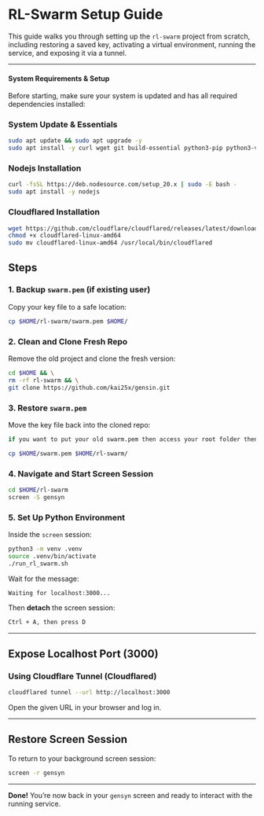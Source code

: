 # RL-Swarm Setup Guide

This guide walks you through setting up the `rl-swarm` project from scratch, including restoring a saved key, activating a virtual environment, running the service, and exposing it via a tunnel.

---

#### **System Requirements & Setup**

Before starting, make sure your system is updated and has all required dependencies installed:

### System Update & Essentials
```bash
sudo apt update && sudo apt upgrade -y
sudo apt install -y curl wget git build-essential python3-pip python3-venv screen
```

### Nodejs Installation
```bash
curl -fsSL https://deb.nodesource.com/setup_20.x | sudo -E bash -
sudo apt install -y nodejs
```

### Cloudflared Installation
```bash
wget https://github.com/cloudflare/cloudflared/releases/latest/download/cloudflared-linux-amd64
chmod +x cloudflared-linux-amd64
sudo mv cloudflared-linux-amd64 /usr/local/bin/cloudflared
```

## **Steps**

### 1. Backup `swarm.pem` (if existing user)
Copy your key file to a safe location:
```bash
cp $HOME/rl-swarm/swarm.pem $HOME/
````

### 2. Clean and Clone Fresh Repo
Remove the old project and clone the fresh version:
```bash
cd $HOME && \
rm -rf rl-swarm && \
git clone https://github.com/kai25x/gensin.git
```

### 3. Restore `swarm.pem`
Move the key file back into the cloned repo:
```bash
if you want to put your old swarm.pem then access your root folder then find rl-swarm folder after that put swarm.pem into it
```
```bash
cp $HOME/swarm.pem $HOME/rl-swarm/
```

### 4. Navigate and Start Screen Session
```bash
cd $HOME/rl-swarm
screen -S gensyn
```

### 5. Set Up Python Environment
Inside the `screen` session:
```bash
python3 -m venv .venv
source .venv/bin/activate
./run_rl_swarm.sh
```

Wait for the message:
```
Waiting for localhost:3000...
```

Then **detach** the screen session:
```bash
Ctrl + A, then press D
```

---

## **Expose Localhost Port (3000)**

### Using Cloudflare Tunnel (Cloudflared)
```bash
cloudflared tunnel --url http://localhost:3000
```

Open the given URL in your browser and log in.

---

## **Restore Screen Session**
To return to your background screen session:
```bash
screen -r gensyn
```

---

**Done!** You’re now back in your `gensyn` screen and ready to interact with the running service.
